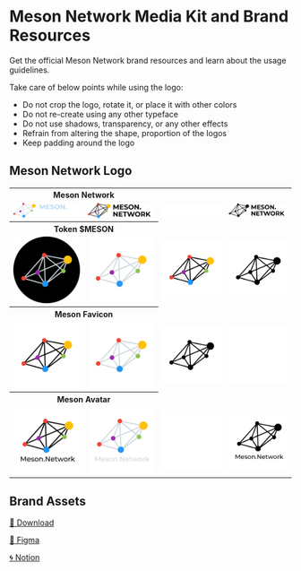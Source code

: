 # Meson Network Media Kit and Brand Resources

Get the official Meson Network brand resources and learn about the usage guidelines.

Take care of below points while using the logo:

- Do not crop the logo, rotate it, or place it with other colors
- Do not re-create using any other typeface
- Do not use shadows, transparency, or any other effects
- Refrain from altering the shape, proportion of the logos
- Keep padding around the logo

## Meson Network Logo

<table>
  <tbody>
    <tr>
      <th colspan="2">Meson Network</th>
    </tr>
    <tr>
    <td><img src="./brand-assets/Meson-Logo/meson-logo-inverted.svg" alt="Meson Primary Logo Inverted" width="250"/></td>
    <td ><img src="./brand-assets/Meson-Logo/meson-logo.svg" alt="Meson Primary Logo" width="250"/></td>
    <td ><img src="./brand-assets/Meson-Logo/meson-logo-monotone-white.svg" alt="Meson Monochrome White Logo" width="250"/></td>
    <td ><img src="./brand-assets/Meson-Logo/meson-logo-monotone-black.svg" alt="Meson Monochrome Black Logo" width="250"/></td>
    </tr>
    <tr>
      <th colspan="2">Token $MESON</th>
    </tr>
    <tr>
    <td><img src="./brand-assets/Meson-Token/meson-token-icon.svg" alt="Meson Logo" width="250"/></td>
    <td><img src="./brand-assets/Meson-Token/meson-token-inverted.svg" alt="Meson Logo" width="250"/></td>
    <td ><img src="./brand-assets/Meson-Token/meson-token-inverted-black.svg" alt="Meson Logo" width="250"/></td>
      <td><img src="./brand-assets/Meson-Token/meson-token-monotone-icon-black.svg" alt="Meson Logo" width="250"/></td>
    </tr>
    <tr>
      <th colspan="2">Meson Favicon</th>
    </tr>
    <tr>
    <td><img src="./brand-assets/Meson-Favicon/meson-favicon.svg" alt="Meson Logo" width="250"/></td>
    <td><img src="./brand-assets/Meson-Favicon/meson-favicon-inverted.svg" alt="Meson Logo" width="250"/></td>
    <td ><img src="./brand-assets/Meson-Favicon/meson-favicon-monotone-black.svg" alt="Meson Logo" width="250"/></td>
    <td ><img src="./brand-assets/Meson-Favicon/meson-favicon-monotone-white.svg" alt="Meson Logo" width="250"/></td>
    </tr>
    <tr>
      <th colspan="2">Meson Avatar</th>
    </tr>
    <tr>
    <td><img src="./brand-assets/Meson-Avatar/meson-avatar.svg" alt="Meson Logo" width="250"/></td>
    <td><img src="./brand-assets/Meson-Avatar/meson-avatar-inverted.svg" alt="Meson Logo" width="250"/></td>
    <td ><img src="./brand-assets/Meson-Avatar/meson-avatar-monotone-white.svg" alt="Meson Logo" width="250"/></td>
      <td><img src="./brand-assets/Meson-Avatar/meson-avatar-monotone-black.svg" alt="Meson Logo" width="250"/></td>
    </tr>
  </tbody>
</table>

## Brand Assets

[📂 Download](https://github.com/daqnext/brand-kit/releases/download/1.5/meson-media-kit-1.5.1.zip)

[🤖 Figma](https://www.figma.com/file/GRn2fxGrsJS1ggaus4T3Rv?embed_host=notion&kind=&node-id=5%3A180&viewer=1)

[🌀 Notion](https://mesonnetwork.notion.site/Meson-Network-Brand-Resources-309319eabba64e9f8e18c22b558afd87)